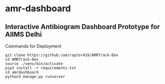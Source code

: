 # amr-dashboard
## Interactive Antibiogram Dashboard Prototype for AIIMS Delhi

Commands for Deployment
```
git clone https://github.com/raptor419/AMRTrack-Dev
cd AMRTrack-Dev
source ./venv/bin/activate
pip3 install -r requirements.txt
cd amrdashboard
python3 manage.py runserver
```
